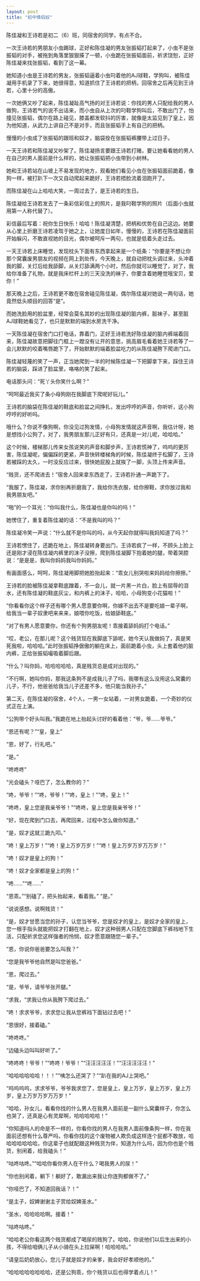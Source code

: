 ```yaml
---
layout: post
title: "初中情侣奴"
---
```


陈佳凝和王诗若是初二（6）班，同宿舍的同学，有点不合。

一次王诗若的男朋友小虫踢球，正好和陈佳凝的男友张振韬打起来了，小虫不是张振韬的对手，被拖到角落里狠狠揍了一顿，小虫跪在张振韬面前，祈求饶恕，正好陈佳凝来找张振韬，看到了这一幕。

她知道小虫是王诗若的男友，张振韬逼着小虫叼着他的AJ球鞋，学狗叫，被陈佳凝用手机录了下来，她很得意，知道抓住了王诗若的把柄，回宿舍之后再见到王诗若，心里十分的高傲。

一次她俩又吵了起来，陈佳凝趾高气扬的对王诗若说：你找的男人只配给我的男人做狗，王诗若气的说不出话来，而小虫自从上次的叼鞋学狗叫后，不敢出门了，怕撞见张振韬，偶尔在路上碰见，膝盖都发软抖的厉害，就像是太监见到了皇上，因为他知道，从武力上讲自己不是对手，而且张振韬手上有自己的把柄。

慢慢的小虫成了张振韬的跟班和奴才，脑袋拴在张振韬裤腰带上过日子。

一天王诗若和陈佳凝又吵架了。陈佳凝扬言要跟王诗若打赌，要让她看看她的男人在自己的男人面前是什么样的，她让张振韬把小虫带到小树林。

她和王诗若站在山坡上不易发现的地方，观看她们看见小虫在张振韬面前跪着，像狗一样，被打趴下一次又自动爬起来跪好，王诗若捂脸流着泪跑开了。

而陈佳凝在山上哈哈大笑，一周过去了，是王诗若的生日。

陈佳凝给王诗若发去了一条彩信彩信上的照片，是我叼鞋学狗的照片（后面小虫就用第一人称代替了）。

彩信最后写着：祝你生日快乐！哈哈！陈佳凝清楚，把柄和优势在自己这边。她要从心里上折磨王诗若凌驾于她之上，让她度日如年，慢慢的，王诗若在陈佳凝面前开始躲闪，不敢直视她的目光，偶尔被呵斥一两句，也就是低着头走过去。

一天王诗若上床睡觉，发现枕头下面有东西拿起来是一个纸条：“你要是不想让你那个窝囊废男朋友的视频在网上到处传，今天晚上，就自动把枕头调过来，头冲着我的脚，关灯后给我舔脚，从关灯舔满两个小时，然后你就可以睡觉了，对了，我给你准备了礼物，就是我床栏杆上的三天没洗的袜子，你要含着她睡觉哦宝贝，爱你！”

那天晚上之后，王诗若更不敢在宿舍碰见陈佳凝，偶尔陈佳凝对她说一两句话，她竟然低头顺目的回答“是”。

而她洗脸用的脸盆里，经常会莫名其妙的出现陈佳凝的脏内裤，脏袜子，甚至脏AJ球鞋她看见了，也只是默默的端到水房洗干净。

一天陈佳凝在宿舍门口打电话，靠着门，正好王诗若洗好陈佳凝的脏内裤端着回来，陈佳凝故意把脚往门框上一蹬没有让开的意思，挑高眉毛看着她王诗若等了一会儿默默的咬着嘴唇跪下了，开始默默的端着脸盆吃力的从陈佳凝胯下爬进门口。

陈佳凝轻蔑的笑了一声，正当她爬到一半的时候陈佳凝一下把脚拿下来，踩住王诗若的脑袋，踩进了脸盆里，咯咯的笑了起来。

电话那头问：“死丫头你笑什么啊？”

“呵呵最近我买了条小母狗刚在我脚底下爬呢好玩儿。”

王诗若的脑袋在陈佳凝的鞋底和脸盆之间挣扎，发出哼哼的声音，你听听，这小狗哼哼的好听吗。

哦什么？你说不像狗啊，你没见过狗发情，小母狗发情就这声音啊，我估计呀，她是想找小公狗了，对了，我男朋友那儿正好有只，还真是一对儿呢，哈哈哈。”

这个时候，楼梯那儿传来女孩说笑的声音和脚步声，王诗若慌神了，呜呜的更厉害，陈佳凝呢，偏偏踩的更紧，声音快转楼梯角的时候，陈佳凝终于松脚了，王诗若被踩的太久，一时没反应过来，很快她屁股上就挨了一脚，头顶上传来声音。

“贱货，还不爬进去！”宿舍人回来拿东西走了，王诗若扑通一声跪下了。

“我服了，陈佳凝，求你别再折磨我了，我给你洗衣服，给你擦鞋，求你放过我和我男朋友吧。”

“啪”的一个耳光：“你叫我什么，陈佳凝也是你叫的吗！”

她愣住了，重复着陈佳凝的话：“不是我叫的吗？”

陈佳凝冷笑一声说：“什么就不是你叫的吗，从今天起你就得叫我妈知道了吗？”

王诗若愣住了，还跪在地上，陈佳凝转身要出门，王诗若疯了一样，不顾头上脸上还是刚才浸在陈佳凝内裤里的沫子没擦，爬到陈佳凝脚下抱着她的腿，带着哭腔说：“是是是，我叫你妈妈我叫你妈妈。”

有画面感么，呵呵，陈佳凝用脚把她脸抬起来：“乖女儿别哭啦来妈妈给你擦擦。”

王诗若的脸被陈佳凝拿鞋底蹭着，不一会儿，就一片黑一片白，脸上有屈辱的泪水，还有陈佳凝的鞋底灰尘，和内裤上的沫子，哈哈，小母狗变小花猫啦！”

“你看看你这个样子还有哪个男人愿意要你啊，你嫁不出去不是要吃娘一辈子啊，给我当一辈子奴隶吧来来来，娘喂你吃饭，给娘舔鞋底。”

“对了有男人愿意要你，你还有个狗男朋友呢！乖接着舔妈妈打个电话。”

“哎，老公，在那儿呢？这个贱货现在我脚底下舔呢，她今天认我做妈了，真是笑死我啦，哈哈哈。”此时张振韬挣倨傲的躺在床上，面前跪着小虫，头上套着他的脏内裤，正给张振韬嘬吸着脚后跟。

“什么？叫你妈，哈哈哈哈哈，真是贱货总是成对出现的。”

“不行啊，她叫你妈，那我这条狗不是成我儿子了吗，我哪有这么没用这么窝囊的儿子，不行，他爸爸给我当儿子还差不多，他只能当我孙子。”

第二天，在陈佳凝的宿舍，4个人，一男一女站着，一对男女跪着，一个奇妙的仪式正在上演。

“公狗带个好头叫我。”我跪在地上抬起头讨好的看着他：“爷，爷……爷爷。”

“恩还有呢？”“皇，皇上”

“恩，好了，行礼吧。”

“是。”

“咚咚咚”

“光会磕头？哑巴了，怎么教你的？”

“咚，爷爷！”“咚，爷爷！”“咚，皇上！”“咚，皇上！”

“咚咚，皇上您是我亲爷爷！”“咚咚，皇上您是我亲爷爷！”

“好，现在爬到门口去，再爬回来，过程中怎么做你知道。”

“是，奴才这就三跪九叩。”

“咚！皇上万岁！”“咚！皇上万岁万岁！”“咚！皇上万岁万岁万万岁！”

“咚！奴才是皇上的狗！”

“咚！奴才全家都是皇上的狗！”

“咚……”“咚……”

“恩乖。”“别磕了，把头抬起来，看着我。”
“是。”

“说说感想。说啊贱货！”

“是，奴才甘愿当您的孙子，认您当爷爷，您是奴才的皇上，是奴才全家的皇上，您一根手指头就能把奴才打翻在地上，奴才这种弱男人只配在您脚底下裤裆地下生活，只配祈求您这样强者的怜悯，奴才愿意跟随您一辈子。”

“恩，你说你爸爸要怎么叫我？”

“您是我爷爷他自然是叫您爸爸。”

“恩，爬过去。”

“是，爷爷，请爷爷张开腿。”

“求我，“求我让你从我胯下爬过去。”

“咚！求求爷爷，求求您让我从您裤裆下面钻过去吧！”

“恩很好，接着磕。”

“咚咚咚。”

“边磕头边叫叫好听了。”

“咚咚咚！爷爷！”“咚咚！爷爷！”“汪汪汪汪汪！”“汪汪汪汪汪！”

“哈哈哈哈哈哈！！！”“咦怎么还哭了？”“趴在我的AJ上哭吧。”

“呜呜呜呜，求求爷爷，爷爷我求您了，您是皇上，皇上万岁，皇上万岁，皇上万岁，皇上万岁万岁万万岁！”

“哈哈，孙女儿，看看你找的什么男人在我男人面前是一副什么窝囊样子，你怎么也哭了，还真是心有灵犀啊，哈哈哈哈哈！”

“你知道吗人的命是不一样的，你看你找的男人在我男人面前像条狗一样，你在我面前还想有什么尊严吗，你看你找的这个废物被人欺负成这样连个屁都不敢放，哈哈哈哈哈哈哈，你这辈子也就配跟这种贱货为伴，知道为什么吗，因为你也是个贱货，别闲着，给我磕头！”

“咕咚咕咚。”“哈哈你看你男人在干什么？喝我男人的尿！”

“你也别闲着，躺下！躺好了，敢漏出来我让你连狗都做不了。”

“你哑巴了，不知道回我话？！”

“是主子，奴婢谢谢主子赏给奴婢圣水。”

“圣水，哈哈哈哈啊。接着！”

“咕咚咕咚。”

“哈哈老公你看这两个贱货都成了喝尿的贱狗了。哈哈，你说他们以后生出来的小孩，不得给咱俩儿子从小骑在头上拉屎啊！哈哈哈哈。”

“请皇后奶奶放心，您儿子就是奴才的亲爹，我会好好孝顺他的。”

“哈哈哈哈哈哈哈哈，还是公狗乖，你个贱货以后也得学着点儿！”
